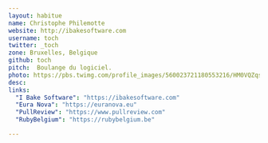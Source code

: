 ```yaml
---
layout: habitue
name: Christophe Philemotte
website: http://ibakesoftware.com
username: toch
twitter: _toch
zone: Bruxelles, Belgique
github: toch
pitch:  Boulange du logiciel.
photo: https://pbs.twimg.com/profile_images/560023721180553216/HM0VQZqs_400x400.jpeg
desc:
links:
  "I Bake Software": "https://ibakesoftware.com"
  "Eura Nova": "https://euranova.eu"
  "PullReview": "https://www.pullreview.com"
  "RubyBelgium": "https://rubybelgium.be"

---
```

